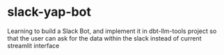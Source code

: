 # slack-yap-bot

Learning to build a Slack Bot, and implement it in dbt-llm-tools project so that the user can ask for the data within the slack instead of current streamlit interface
